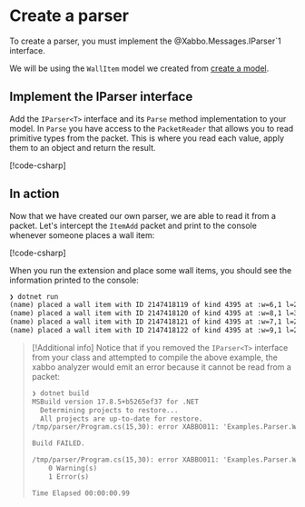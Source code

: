 # Create a parser

To create a parser, you must implement the @Xabbo.Messages.IParser`1 interface.

We will be using the `WallItem` model we created from [create a model](create-a-model.md).

## Implement the IParser interface

Add the `IParser<T>` interface and its `Parse` method implementation to your model.
In `Parse` you have access to the `PacketReader` that allows you to read primitive types from the
packet. This is where you read each value, apply them to an object and return the result.

[!code-csharp[](~/src/examples/parser/WallItem.cs?range=10-11,21-41)]

## In action

Now that we have created our own parser, we are able to read it from a packet.
Let's intercept the `ItemAdd` packet and print to the console whenever someone places a wall item:

[!code-csharp[](~/src/examples/parser/Program.cs?name=snippet)]

When you run the extension and place some wall items, you should see the information printed to the
console:

```txt
❯ dotnet run
(name) placed a wall item with ID 2147418119 of kind 4395 at :w=6,1 l=29,54 r
(name) placed a wall item with ID 2147418120 of kind 4395 at :w=8,1 l=3,60 r
(name) placed a wall item with ID 2147418121 of kind 4395 at :w=7,1 l=26,53 r
(name) placed a wall item with ID 2147418122 of kind 4395 at :w=9,1 l=2,33 r
```

> [!Additional info]
> Notice that if you removed the `IParser<T>` interface from your class and attempted to compile the
> above example, the xabbo analyzer would emit an error because it cannot be read from a packet:
>
> ```txt
> ❯ dotnet build
> MSBuild version 17.8.5+b5265ef37 for .NET
>   Determining projects to restore...
>   All projects are up-to-date for restore.
> /tmp/parser/Program.cs(15,30): error XABBO011: 'Examples.Parser.WallItem' is not a packet primitive or IParser<T> implementation [/tmp/parser/Examples.Parser.csproj]
>
> Build FAILED.
>
> /tmp/parser/Program.cs(15,30): error XABBO011: 'Examples.Parser.WallItem' is not a packet primitive or IParser<T> implementation [/tmp/parser/Examples.Parser.csproj]
>     0 Warning(s)
>     1 Error(s)
>
> Time Elapsed 00:00:00.99
> ```